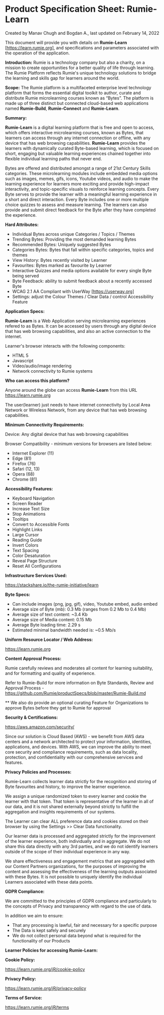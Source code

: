 
Product Specification Sheet: Rumie-Learn
=================================================================

Created by Manav Chugh and Bogdan A., last updated on February 14, 2022

This document will provide you with details on **Rumie-Learn** [https://learn.rumie.org], and specifications and parameters associated with the operation of the application.

**Introduction:**
Rumie is a technology company but also a charity, on a mission to create opportunities for a better quality of life through learning. The Rumie Platform reflects Rumie's unique technology solutions to bridge the learning and skills gap for learners around the world. 

**Scope:**
The Rumie platform is a multifaceted enterprise level technology platform that forms the essential digital toolkit to author, curate and distribute Rumie microlearning courses known as “Bytes”. The platform is made up of three distinct but connected cloud-based web applications named **Rumie-Build**, **Rumie-Connect** and **Rumie-Learn**.


**Summary:**

**Rumie-Learn** is a digital learning platform that is free and open to access, which offers interactive microlearning courses, known as Bytes, that learners can access through any internet connection or offline, with any device that has web browsing capabilities. **Rumie-Learn** provides the learners with dynamically curated Byte-based learning, which is focused on short, engaging but valuable learning experiences chained together into flexible individual learning paths that never end.

Bytes are offered and distributed amongst a range of 21st Century Skills categories. These microlearning modules include embedded media options such as images, memes, gifs, icons, Youtube videos, and audio to make the learning experience for learners more exciting and provide high-impact interactivity, and topic-specific visuals to reinforce learning concepts. Every Byte serves to provide the learner with a meaningful learning experience in a short and direct interaction. Every Byte includes one or more multiple choice quizzes to assess and measure learning. The learners can also provide and submit direct feedback for the Byte after they have completed the experience.


**Hard Attributes:**

  * Individual Bytes across unique Categories / Topics / Themes
  * Trending Bytes: Providing the most demanded learning Bytes
  * Recommended Bytes: Uniquely suggested Bytes
  * Categories Bytes: Bytes that fall within specific categories, topics and themes   
  * View History: Bytes recently visited by Learner
  * Favourites: Bytes marked as favourite by Learner
  * Interactive Quizzes and media options available for every single Byte being served
  * Byte Feedback: ability to submit feedback about a recently accessed Byte
  * WCAG 2.1 AA Compliant with UserWay [https://userway.org]
  * Settings: adjust the Colour Themes / Clear Data / control Accessibility Feature


**Application Specs:**

**Rumie-Learn** is a Web Application serving microlearning experiences refered to as Bytes. It can be accessed by users through any digital device that has web browsing capabilities, and also an active connection to the internet.

Learner's browser interacts with the following components:
 * HTML 5
 * Javascript
 * Video/audio/image rendering
 * Network connectivity to Rumie systems


**Who can access this platform?**

Anyone around the globe can access **Rumie-Learn** from this URL https://learn.rumie.org

The user(learner) just needs to have internet connectivity by Local Area Network or Wireless Network, from any device that has web browsing capabilities.

**Minimum Connectivity Requirements:**

Device:
Any digital device that has web browsing capabilities

Browser Compatibility - minimum versions for browsers are listed below:

 * Internet Explorer (11)
 * Edge (81)
 * Firefox (76)
 * Safari (12, 13)
 * Opera (68)
 * Chrome (81)

**Accessibility Features:**
 * Keyboard Navigation
 * Screen Reader
 * Increase Text Size
 * Stop Animations
 * Tooltips
 * Convert to Accessible Fonts
 * Highlight Links
 * Large Cursor
 * Reading Guide
 * Invert Colors
 * Text Spacing
 * Color Desaturation
 * Reveal Page Structure
 * Reset All Configurations


**Infrastructure Services Used:**

https://stackshare.io/the-rumie-initiative/learn

**Byte Specs:**

 * Can include images (png, jpg, gif), video, Youtube embed, audio embed
 * Average size of Byte (mb): 0.3 Mb (ranges from 0.2 Mb to 0.4 Mb)
 * Average size of text content: ~3.4 Kb
 * Average size of Media content: 0.15 Mb
 * Average Byte loading time: 2.29 s
 * Estimated minimal bandwidth needed is: ~0.5 Mb/s

**Uniform Resource Locator / Web Address:**

https://learn.rumie.org

**Content Approval Process:**

Rumie carefully reviews and moderates all content for learning suitability, and for formatting and quality of experience.

Refer to Rumie-Build for more information on Byte Standards, Review and Approval Process - https://github.com/Rumie/productSpecs/blob/master/Rumie-Build.md

** We also do provide an optional curating Feature for Organizations to approve Bytes before they get to Rumie for approval

**Security & Certifications:**

https://aws.amazon.com/security/

Since our solution is Cloud Based (AWS) - we benefit from AWS data centers and a network architected to protect your information, identities, applications, and devices. With AWS, we can improve the ability to meet core security and compliance requirements, such as data locality, protection, and confidentiality with our comprehensive services and features.

**Privacy Policies and Processes:**

Rumie-Learn collects learner data strictly for the recognition and storing of Byte favourites and history, to improve the learner experience.

We assign a unique randomized token to every learner and cookie the learner with that token. That token is representative of the learner in all of our data, and it is not shared externally beyond strictly to fulfill the aggregation and insights requirements of our systems.

The Learner can clear ALL preference data and cookies stored on their browser by using the Settings >> Clear Data functionality.

Our learner data is processed and aggregated strictly for the improvement of the learner experience, both individually and in aggregate. We do not share this data directly with any 3rd parties, and we do not identify learners outside of the scope of their individual experience in any way.

We share effectiveness and engagement metrics that are aggregated with our Content Partners organizations, for the purposes of improving the content and assessing the effectiveness of the learning outputs associated with these Bytes. It is not possible to uniquely identify the individual Learners associated with these data points.

**GDPR Compliance:**

We are committed to the principles of GDPR compliance and particularly to the concepts of Privacy and transparency with regard to the use of data.

In addition we aim to ensure:

 * That any processing is lawful, fair and necessary for a specific purpose
 * The Data is kept safely and securely
 * We do not collect personal data beyond what is required for the functionality of our Products


**Learner Policies for accessing Rumie-Learn:**

**Cookie Policy:**

https://learn.rumie.org/jR/cookie-policy

**Privacy Policy:**

https://learn.rumie.org/jR/privacy-policy

**Terms of Service:**

https://learn.rumie.org/jR/terms
